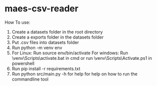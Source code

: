 # maes-csv-reader

How To use:

1. Create a datasets folder in the root directory
2. Create a exports folder in the datasets folder
3. Put .csv files into datasets folder
4. Run python -m venv env
5. For Linux: Run source env/bin/activate
   For windows: Run \venv\Scripts\activate.bat in cmd or run \venv\Scripts\Activate.ps1 in powershell
6. Run pip install -r requirements.txt
7. Run python src/main.py -h for help for help on how to run the commandline tool
